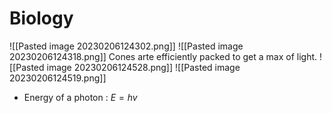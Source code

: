 # Biology
![[Pasted image 20230206124302.png]]
![[Pasted image 20230206124318.png]]
Cones arte efficiently packed to get a max of light.
![[Pasted image 20230206124528.png]]
![[Pasted image 20230206124519.png]]

- Energy of a photon : $E = hv$
